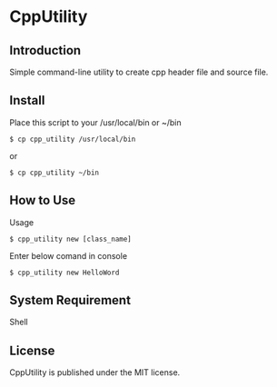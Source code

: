CppUtility
==========

## Introduction
Simple command-line utility to create cpp header file and source file.  

## Install
Place this script to your /usr/local/bin or ~/bin  
```
$ cp cpp_utility /usr/local/bin
```
or  
```
$ cp cpp_utility ~/bin
```

## How to Use
Usage  
```
$ cpp_utility new [class_name]
```
Enter below comand in console  
```
$ cpp_utility new HelloWord
```

## System Requirement
Shell  

## License
CppUtility is published under the MIT license.  
